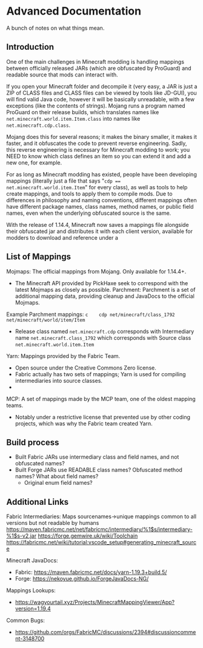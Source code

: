 # Advanced Documentation

A bunch of notes on what things mean. 

## Introduction

One of the main challenges in Minecraft modding is handling mappings between officially released JARs (which are obfuscated by ProGuard) and readable source that mods can interact with.

If you open your Minecraft folder and decompile it (very easy, a JAR is just a ZIP of CLASS files and CLASS files can be viewed by tools like JD-GUI), you will find valid Java code, however it will be basically unreadable, with a few exceptions (like the contents of strings). Mojang runs a program named ProGuard on their release builds, which translates names like `net.minecraft.world.item.Item.class` into names like `net.minecraft.cdp.class`.

Mojang does this for several reasons; it makes the binary smaller, it makes it faster, and it obfuscates the code to prevent reverse engineering. Sadly, this reverse engineering is necessary for Minecraft modding to work; you NEED to know which class defines an item so you can extend it and add a new one, for example. 

For as long as Minecraft modding has existed, people have been developing mappings (literally just a file that says "`cdp == net.minecraft.world.item.Item`" for every class), as well as tools to help create mappings, and tools to apply them to compile mods. Due to differences in philosophy and naming conventions, different mappings often have different package names, class names, method names, or public field names, even when the underlying obfuscated source is the same.

With the release of 1.14.4, Minecraft now saves a mappings file alongside their obfuscated jar and distributes it with each client version, available for modders to download and reference under a 

## List of Mappings

Mojmaps: The official mappings from Mojang. Only available for 1.14.4+.
  - The Minecraft API provided by PickHaxe seek to correspond with the latest Mojmaps as closely as possible.
Parchment: Parchment is a set of additional mapping data, providing cleanup and JavaDocs to the official Mojmaps.

Example Parchment mappings:
  `c	cdp	net/minecraft/class_1792	net/minecraft/world/item/Item`
  - Release class named `net.minecraft.cdp` corresponds with Intermediary name `net.minecraft.class_1792` which corresponds with Source class `net.minecraft.world.item.Item`

Yarn: Mappings provided by the Fabric Team. 
  - Open source under the Creative Commons Zero license.
  - Fabric actually has two sets of mappings; Yarn is used for compiling intermediaries into source classes.
  - 

MCP: A set of mappings made by the MCP team, one of the oldest mapping teams. 
  - Notably under a restrictive license that prevented use by other coding projects, which was why the Fabric team created Yarn.

## Build process

- Built Fabric JARs use intermediary class and field names, and not obfuscated names?
- Built Forge JARs use READABLE class names? Obfuscated method names? What about field names?
  - Original enum field names?

## Additional Links

Fabric Intermediaries: Maps sourcenames->unique mappings common to all versions but not readable by humans
https://maven.fabricmc.net/net/fabricmc/intermediary/%1$s/intermediary-%1$s-v2.jar
https://forge.gemwire.uk/wiki/Toolchain
https://fabricmc.net/wiki/tutorial:vscode_setup#generating_minecraft_source

Minecraft JavaDocs:
- Fabric: https://maven.fabricmc.net/docs/yarn-1.19.3+build.5/
- Forge: https://nekoyue.github.io/ForgeJavaDocs-NG/

Mappings Lookups:
- https://wagyourtail.xyz/Projects/MinecraftMappingViewer/App?version=1.19.4

Common Bugs:
- https://github.com/orgs/FabricMC/discussions/2394#discussioncomment-3148700